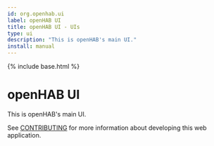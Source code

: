 ```yaml
---
id: org.openhab.ui
label: openHAB UI
title: openHAB UI - UIs
type: ui
description: "This is openHAB's main UI."
install: manual
---
```


<!-- Attention authors: Do not edit directly. Please add your changes to the appropriate source repository -->

{% include base.html %}

# openHAB UI

This is openHAB's main UI.

See [CONTRIBUTING](CONTRIBUTING.md) for more information about developing this web application.
